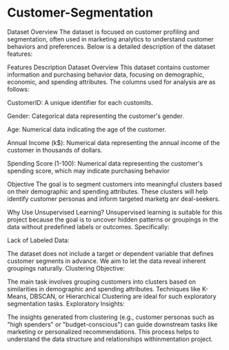 # Customer-Segmentation
Dataset Overview
The dataset is focused on customer profiling and segmentation, often used in marketing analytics to understand customer behaviors and preferences. Below is a detailed description of the dataset features:

Features Description
Dataset Overview
This dataset contains customer information and purchasing behavior data, focusing on demographic, economic, and spending attributes. The columns used for analysis are as follows:

CustomerID: A unique identifier for each customlts.

Gender: Categorical data representing the customer's gender.

Age: Numerical data indicating the age of the customer.

Annual Income (k$): Numerical data representing the annual income of the customer in thousands of dollars.

Spending Score (1-100): Numerical data representing the customer's spending score, which may indicate purchasing behavior

Objective
The goal is to segment customers into meaningful clusters based on their demographic and spending attributes. These clusters will help identify customer personas and inform targeted marketg anr deal-seekers.

Why Use Unsupervised Learning?
Unsupervised learning is suitable for this project because the goal is to uncover hidden patterns or groupings in the data without predefined labels or outcomes. Specifically:

Lack of Labeled Data:

The dataset does not include a target or dependent variable that defines customer segments in advance.
We aim to let the data reveal inherent groupings naturally.
Clustering Objective:

The main task involves grouping customers into clusters based on similarities in demographic and spending attributes.
Techniques like K-Means, DBSCAN, or Hierarchical Clustering are ideal for such exploratory segmentation tasks.
Exploratory Insights:

The insights generated from clustering (e.g., customer personas such as "high spenders" or "budget-conscious") can guide downstream tasks like marketing or personalized recommendations.
This process helps to understand the data structure and relationships withinmentation project.
